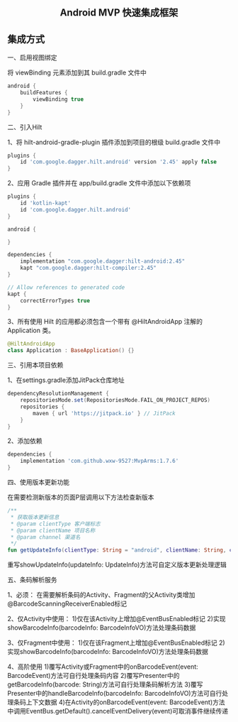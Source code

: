 <h2 align="center">Android MVP 快速集成框架</h2>

## 集成方式

一、启用视图绑定

将 viewBinding 元素添加到其 build.gradle 文件中

```groovy
android {
    buildFeatures {
        viewBinding true
    }
}
```

二、引入Hilt

1、将 hilt-android-gradle-plugin 插件添加到项目的根级 build.gradle 文件中

```groovy
plugins {
    id 'com.google.dagger.hilt.android' version '2.45' apply false
}
```

2、应用 Gradle 插件并在 app/build.gradle 文件中添加以下依赖项

```groovy
plugins {
    id 'kotlin-kapt'
    id 'com.google.dagger.hilt.android'
}

android {

}

dependencies {
    implementation "com.google.dagger:hilt-android:2.45"
    kapt "com.google.dagger:hilt-compiler:2.45"
}

// Allow references to generated code
kapt {
    correctErrorTypes true
}
```

3、所有使用 Hilt 的应用都必须包含一个带有 @HiltAndroidApp 注解的 Application 类。

```kotlin
@HiltAndroidApp
class Application : BaseApplication() {}
```

三、引用本项目依赖

1、在settings.gradle添加JitPack仓库地址

```groovy
dependencyResolutionManagement {
    repositoriesMode.set(RepositoriesMode.FAIL_ON_PROJECT_REPOS)
    repositories {
        maven { url 'https://jitpack.io' } // JitPack
    }
}
```

2、添加依赖

```groovy
dependencies {
    implementation 'com.github.wxw-9527:MvpArms:1.7.6'
}
```

四、使用版本更新功能

在需要检测新版本的页面P层调用以下方法检查新版本
```kotlin
/**
 * 获取版本更新信息
 * @param clientType 客户端标志
 * @param clientName 项目名称
 * @param channel 渠道名
 */
fun getUpdateInfo(clientType: String = "android", clientName: String, channel: String)
```
重写showUpdateInfo(updateInfo: UpdateInfo)方法可自定义版本更新处理逻辑


五、条码解析服务

1、必须：
    在需要解析条码的Activity、Fragment的父Activity类增加@BarcodeScanningReceiverEnabled标记

2、仅Activity中使用：
    1)仅在该Activity上增加@EventBusEnabled标记
    2)实现showBarcodeInfo(barcodeInfo: BarcodeInfoVO)方法处理条码数据

3、仅Fragment中使用：
    1)仅在该Fragment上增加@EventBusEnabled标记
    2)实现showBarcodeInfo(barcodeInfo: BarcodeInfoVO)方法处理条码数据

4、高阶使用
    1)覆写Activity或Fragment中的onBarcodeEvent(event: BarcodeEvent)方法可自行处理条码内容
    2)覆写Presenter中的getBarcodeInfo(barcode: String)方法可自行处理条码解析方法
    3)覆写Presenter中的handleBarcodeInfo(barcodeInfo: BarcodeInfoVO)方法可自行处理条码上下文数据
    4)在Activity的onBarcodeEvent(event: BarcodeEvent)方法中调用EventBus.getDefault().cancelEventDelivery(event)可取消事件继续传递